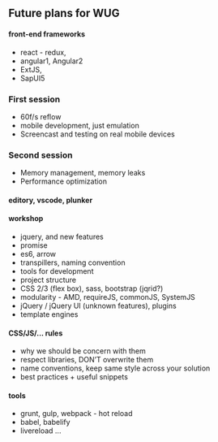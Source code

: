 ## Future plans for WUG 

#### front-end frameworks
* react - redux, 
* angular1, Angular2 
* ExtJS, 
* SapUI5

### First session
* 60f/s reflow
* mobile development, just emulation
* Screencast and testing on real mobile devices

### Second session
* Memory management, memory leaks
* Performance optimization

#### editory, vscode, plunker

#### workshop

* jquery, and new features
* promise
* es6, arrow
* transpillers, naming convention
* tools for development
* project structure
* CSS 2/3 (flex box),  sass, bootstrap (jqrid?)
* modularity -  AMD, requireJS, commonJS, SystemJS
* jQuery / jQuery UI (unknown features), plugins
* template engines

#### CSS/JS/... rules
* why we should be concern with them
* respect libraries, DON’T overwrite them
* name conventions, keep same style across your solution
* best practices + useful snippets

#### tools
* grunt, gulp, webpack - hot reload
* babel, babelify
* livereload ...